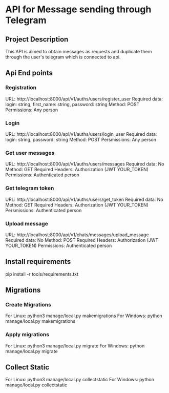 # API for Message sending through Telegram
## Project Description
This API is aimed to obtain messages as requests and duplicate them through the user's telegram which is connected to api.

## Api End points

### Registration
URL: http://localhost:8000/api/v1/auths/users/register_user
Required data: login: string, first_name: string, password: string
Method: POST
Permissions: Any person

### Login
URL: http://localhost:8000/api/v1/auths/users/login_user
Required data: login: string, password: string
Method: POST
Persmissions: Any person

### Get user messages
URL: http://localhost:8000/api/v1/auths/users/messages
Required data: No
Method: GET
Required Headers: Authorization (JWT YOUR_TOKEN)
Permissions: Authenticated person

### Get telegram token
URL: http://localhost:8000/api/v1/auths/users/get_token
Required data: No
Method: GET
Required Headers: Authorization (JWT YOUR_TOKEN)
Persmissions: Authenticated person

### Upload message
URL: http://localhost:8000/api/v1/chats/messages/upload_message
Required data: No
Method: POST
Required Headers: Authorization (JWT YOUR_TOKEN)
Permissions: Authenticated person

## Install requirements
pip install -r tools/requirements.txt

## Migrations

### Create Migrations

For Linux: python3 manage/local.py makemigrations
For Windows: python manage/local.py makemigrations

### Apply migrations

For Linux: python3 manage/local.py migrate
For Windows: python manage/local.py migrate

## Collect Static

For Linux: python3 manage/local.py collectstatic
For Windows: python manage/local.py collectstatic